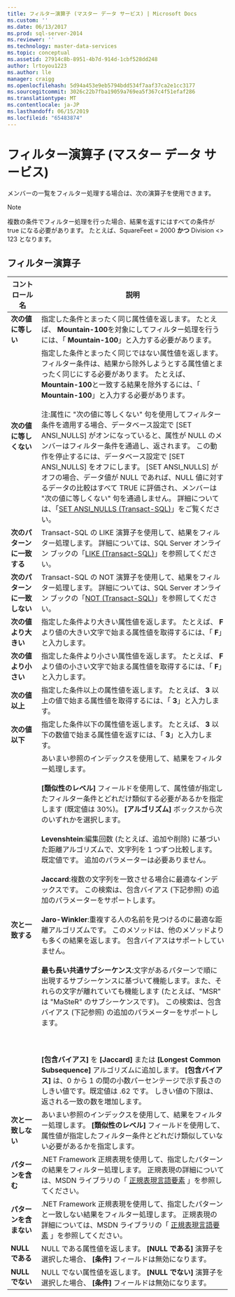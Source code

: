 ```yaml
---
title: フィルター演算子 (マスター データ サービス) | Microsoft Docs
ms.custom: ''
ms.date: 06/13/2017
ms.prod: sql-server-2014
ms.reviewer: ''
ms.technology: master-data-services
ms.topic: conceptual
ms.assetid: 27914c8b-8951-4b7d-914d-1cbf528dd248
author: lrtoyou1223
ms.author: lle
manager: craigg
ms.openlocfilehash: 5d94a453e9eb5794bdd534f7aaf37ca2e1cc3177
ms.sourcegitcommit: 3026c22b7fba19059a769ea5f367c4f51efaf286
ms.translationtype: MT
ms.contentlocale: ja-JP
ms.lasthandoff: 06/15/2019
ms.locfileid: "65483874"
---
```

# <a name="filter-operators-master-data-services"></a>フィルター演算子 (マスター データ サービス)
  メンバーの一覧をフィルター処理する場合は、次の演算子を使用できます。  
  
> [!NOTE]  
>  複数の条件でフィルター処理を行った場合、結果を返すにはすべての条件が true になる必要があります。 たとえば、SquareFeet = 2000 **かつ** Division <> 123 となります。  
  
## <a name="filter-operators"></a>フィルター演算子  
  
|コントロール名|説明|  
|------------------|-----------------|  
|**次の値に等しい**|指定した条件とまったく同じ属性値を返します。 たとえば、 **Mountain-100**を対象にしてフィルター処理を行うには、「 **Mountain-100**」と入力する必要があります。|  
|**次の値に等しくない**|指定した条件とまったく同じではない属性値を返します。 フィルター条件は、結果から除外しようとする属性値とまったく同じにする必要があります。 たとえば、 **Mountain-100**と一致する結果を除外するには、「 **Mountain-100**」と入力する必要があります。<br /><br /> 注:属性に "次の値に等しくない" 句を使用してフィルター条件を適用する場合、データベース設定で [SET ANSI_NULLS] がオンになっていると、属性が NULL のメンバーはフィルター条件を通過し、返されます。 この動作を停止するには、データベース設定で [SET ANSI_NULLS] をオフにします。 [SET ANSI_NULLS] がオフの場合、データ値が NULL であれば、NULL 値に対するデータの比較はすべて TRUE に評価され、メンバーは "次の値に等しくない" 句を通過しません。 詳細については、「[SET ANSI_NULLS &#40;Transact-SQL&#41;](/sql/t-sql/statements/set-ansi-nulls-transact-sql)」をご覧ください。|  
|**次のパターンに一致する**|Transact-SQL の LIKE 演算子を使用して、結果をフィルター処理します。 詳細については、SQL Server オンライン ブックの「[LIKE (Transact-SQL)](/sql/t-sql/language-elements/like-transact-sql)」を参照してください。|  
|**次のパターンに一致しない**|Transact-SQL の NOT 演算子を使用して、結果をフィルター処理します。 詳細については、SQL Server オンライン ブックの「[NOT (Transact-SQL)](/sql/t-sql/language-elements/not-transact-sql)」を参照してください。|  
|**次の値より大きい**|指定した条件より大きい属性値を返します。 たとえば、 **F**より値の大きい文字で始まる属性値を取得するには、「 **F**」と入力します。|  
|**次の値より小さい**|指定した条件より小さい属性値を返します。 たとえば、 **F**より値の小さい文字で始まる属性値を取得するには、「 **F**」と入力します。|  
|**次の値以上**|指定した条件以上の属性値を返します。 たとえば、 **3** 以上の値で始まる属性値を取得するには、「 **3**」と入力します。|  
|**次の値以下**|指定した条件以下の属性値を返します。 たとえば、 **3** 以下の数値で始まる属性値を返すには、「 **3**」と入力します。|  
|**次と一致する**|あいまい参照のインデックスを使用して、結果をフィルター処理します。<br /><br /> **[類似性のレベル]** フィールドを使用して、属性値が指定したフィルター条件とどれだけ類似する必要があるかを指定します (既定値は 30%)。 **[アルゴリズム]** ボックスから次のいずれかを選択します。<br /><br /> **Levenshtein**:編集回数 (たとえば、追加や削除) に基づいた距離アルゴリズムで、文字列を 1 つずつ比較します。 既定値です。 追加のパラメーターは必要ありません。<br /><br /> **Jaccard**:複数の文字列を一致させる場合に最適なインデックスです。 この検索は、包含バイアス (下記参照) の追加のパラメーターをサポートします。<br /><br /> **Jaro-Winkler**:重複する人の名前を見つけるのに最適な距離アルゴリズムです。 このメソッドは、他のメソッドよりも多くの結果を返します。 包含バイアスはサポートしていません。<br /><br /> **最も長い共通サブシーケンス**:文字があるパターンで順に出現するサブシーケンスに基づいて機能します。また、それらの文字が離れていても機能します (たとえば、"MSR" は "MaSteR" のサブシーケンスです)。 この検索は、包含バイアス (下記参照) の追加のパラメーターをサポートします。<br /><br /> <br /><br /> **[包含バイアス]** を **[Jaccard]** または **[Longest Common Subsequence]** アルゴリズムに追加します。 **[包含バイアス]** は、0 から 1 の間の小数パーセンテージで示す長さのしきい値です。既定値は .62 です。 しきい値の下限は、返される一致の数を増加します。|  
|**次と一致しない**|あいまい参照のインデックスを使用して、結果をフィルター処理します。 **[類似性のレベル]** フィールドを使用して、属性値が指定したフィルター条件とどれだけ類似していない必要があるかを指定します。|  
|**パターンを含む**|.NET Framework 正規表現を使用して、指定したパターンの結果をフィルター処理します。 正規表現の詳細については、MSDN ライブラリの「 [正規表現言語要素](https://go.microsoft.com/fwlink/?LinkId=164401) 」を参照してください。|  
|**パターンを含まない**|.NET Framework 正規表現を使用して、指定したパターンと一致しない結果をフィルター処理します。 正規表現の詳細については、MSDN ライブラリの「 [正規表現言語要素](https://go.microsoft.com/fwlink/?LinkId=164401) 」を参照してください。|  
|**NULL である**|NULL である属性値を返します。 **[NULL である]** 演算子を選択した場合、 **[条件]** フィールドは無効になります。|  
|**NULL でない**|NULL でない属性値を返します。 **[NULL でない]** 演算子を選択した場合、 **[条件]** フィールドは無効になります。|  
  
  
